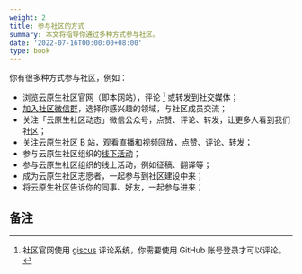 ```yaml
---
weight: 2
title: 参与社区的方式
summary: 本文将指导你通过多种方式参与社区。
date: '2022-07-16T00:00:00+08:00'
type: book
---
```


你有很多种方式参与社区，例如：
- 浏览云原生社区官网（即本网站），评论 [^1] 或转发到社交媒体；
- [加入社区微信群](../join/)，选择你感兴趣的领域，与社区成员交流；
- 关注「云原生社区动态」微信公众号，点赞、评论、转发，让更多人看到我们社区；
- 关注[云原生社区 B 站](https://space.bilibili.com/515485124/)，观看直播和视频回放，点赞、评论、转发；
- 参与云原生社区组织的[线下活动](/event)；
- 参与云原生社区组织的线上活动，例如征稿、翻译等；
- 成为云原生社区志愿者，一起参与到社区建设中来；
- 将云原生社区告诉你的同事、好友，一起参与进来；

## 备注

[^1]: 社区官网使用 [giscus](https://giscus.app) 评论系统，你需要使用 GitHub 账号登录才可以评论。
